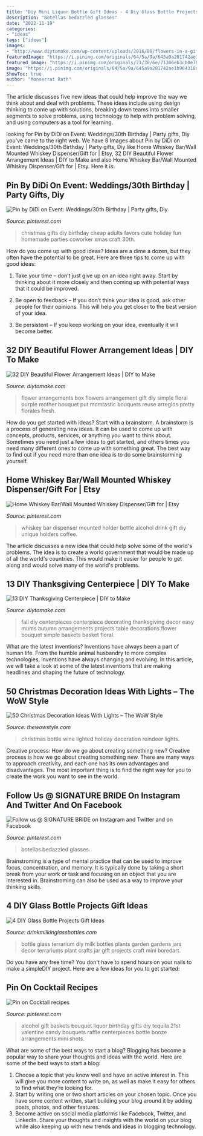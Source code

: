 ```yaml
---
title: "Diy Mini Liquor Bottle Gift Ideas - 4 Diy Glass Bottle Projects Gift Ideas"
description: "Botellas bedazzled glasses"
date: "2022-11-19"
categories:
- "ideas"
tags: ["ideas"]
images:
- "http://www.diytomake.com/wp-content/uploads/2016/08/flowers-in-a-gift-box.jpg"
featuredImage: "https://i.pinimg.com/originals/64/5a/9a/645a9a281742ae1b964318da533c1c90.jpg"
featured_image: "https://i.pinimg.com/originals/71/30/6e/71306eb3cb0e787bb59e0eee813311ae.jpg"
image: "https://i.pinimg.com/originals/64/5a/9a/645a9a281742ae1b964318da533c1c90.jpg"
ShowToc: true
author: "Monserrat Rath"
---
```



The article discusses five new ideas that could help improve the way we think about and deal with problems. These ideas include using design thinking to come up with solutions, breaking down teams into smaller segments to solve problems, using technology to help with problem solving, and using computers as a tool for learning.

	

		
looking for Pin by DiDi on Event: Weddings/30th Birthday | Party gifts, Diy you've came to the right web. We have 8 Images about Pin by DiDi on Event: Weddings/30th Birthday | Party gifts, Diy like Home Whiskey Bar/Wall Mounted Whiskey Dispenser/Gift for | Etsy, 32 DIY Beautiful Flower Arrangement Ideas | DIY to Make and also Home Whiskey Bar/Wall Mounted Whiskey Dispenser/Gift for | Etsy. Here it is:
		
    
## Pin By DiDi On Event: Weddings/30th Birthday | Party Gifts, Diy

<img loading=lazy src="https://i.pinimg.com/originals/64/5a/9a/645a9a281742ae1b964318da533c1c90.jpg" onerror="this.onerror=null;this.src='https://tse2.mm.bing.net/th?id=OIP.t1ZLFoDVXKUpDgc-rgurwAHaJ3&amp;pid=15.1';" alt="Pin by DiDi on Event: Weddings/30th Birthday | Party gifts, Diy">

_Source: pinterest.com_

>christmas gifts diy birthday cheap adults favors cute holiday fun homemade parties coworker xmas craft 30th. 

	

How do you come up with good ideas?
Ideas are a dime a dozen, but they often have the potential to be great. Here are three tips to come up with good ideas:
1. Take your time – don’t just give up on an idea right away. Start by thinking about it more closely and then coming up with potential ways that it could be improved.

2. Be open to feedback – If you don’t think your idea is good, ask other people for their opinions. This will help you get closer to the best version of your idea.

3. Be persistent – If you keep working on your idea, eventually it will become better.

    
## 32 DIY Beautiful Flower Arrangement Ideas | DIY To Make

<img loading=lazy src="http://www.diytomake.com/wp-content/uploads/2016/08/flowers-in-a-gift-box.jpg" onerror="this.onerror=null;this.src='https://tse4.mm.bing.net/th?id=OIP.dBX2pA_bc0HJbxFe28MligHaLH&amp;pid=15.1';" alt="32 DIY Beautiful Flower Arrangement Ideas | DIY to Make">

_Source: diytomake.com_

>flower arrangements box flowers arrangement gift diy simple floral purple mother bouquet put momtastic bouquets reuse arreglos pretty florales fresh. 

	

How do you get started with ideas?
Start with a brainstorm. A brainstorm is a process of generating new ideas. It can be used to come up with concepts, products, services, or anything you want to think about. Sometimes you need just a few ideas to get started, and others times you need many different ones to come up with something great. The best way to find out if you need more than one idea is to do some brainstorming yourself.

    
## Home Whiskey Bar/Wall Mounted Whiskey Dispenser/Gift For | Etsy

<img loading=lazy src="https://i.pinimg.com/originals/71/30/6e/71306eb3cb0e787bb59e0eee813311ae.jpg" onerror="this.onerror=null;this.src='https://tse4.mm.bing.net/th?id=OIP.4ZUdsRElj-eQ-mz3zYCy7wHaJ4&amp;pid=15.1';" alt="Home Whiskey Bar/Wall Mounted Whiskey Dispenser/Gift for | Etsy">

_Source: pinterest.com_

>whiskey bar dispenser mounted holder bottle alcohol drink gift diy unique holders coffee. 

	

The article discusses a new idea that could help solve some of the world's problems. The idea is to create a world government that would be made up of all the world's countries. This would make it easier for people to get along and would solve many of the world's problems.

    
## 13 DIY Thanksgiving Centerpiece | DIY To Make

<img loading=lazy src="http://www.diytomake.com/wp-content/uploads/2015/11/Basket-Full-Thanksgiving-DIY-Centerpiece.jpg" onerror="this.onerror=null;this.src='https://tse3.mm.bing.net/th?id=OIP.VIv322uzuHS9ittVjeh8iQHaJG&amp;pid=15.1';" alt="13 DIY Thanksgiving Centerpiece | DIY to Make">

_Source: diytomake.com_

>fall diy centerpieces centerpiece decorating thanksgiving decor easy mums autumn arrangements projects table decorations flower bouquet simple baskets basket floral. 

	

What are the latest inventions?
Inventions have always been a part of human life. From the humble animal husbandry to more complex technologies, inventions have always changing and evolving. In this article, we will take a look at some of the latest inventions that are making headlines and shaping the future of technology.

    
## 50 Christmas Decoration Ideas With Lights – The WoW Style

<img loading=lazy src="http://thewowstyle.com/wp-content/uploads/2014/11/Red-Reindeer-Lighted-Christmas-Holiday-Wine-Bottle.jpg" onerror="this.onerror=null;this.src='https://tse4.mm.bing.net/th?id=OIP.szCNPpuge8WWYD-dR3zdrAHaLb&amp;pid=15.1';" alt="50 Christmas Decoration Ideas With Lights – The WoW Style">

_Source: thewowstyle.com_

>christmas bottle wine lighted holiday decoration reindeer lights. 

	

Creative process: How do we go about creating something new?
Creative process is how we go about creating something new. There are many ways to approach creativity, and each one has its own advantages and disadvantages. The most important thing is to find the right way for you to create the work you want to see in the world.

    
## Follow Us @ SIGNATURE BRIDE On Instagram And Twitter And On Facebook

<img loading=lazy src="https://i.pinimg.com/originals/d3/06/a2/d306a29029d3066bfe400366d50a0278.jpg" onerror="this.onerror=null;this.src='https://tse1.mm.bing.net/th?id=OIP.-WNflKlvcfIdoQfK6HNlxwHaJ7&amp;pid=15.1';" alt="Follow us @ SIGNATURE BRIDE on Instagram and Twitter and on Facebook">

_Source: pinterest.com_

>botellas bedazzled glasses. 

	

Brainstroming is a type of mental practice that can be used to improve focus, concentration, and memory. It is typically done by taking a short break from your work or task and focusing on an object that you are interested in. Brainstroming can also be used as a way to improve your thinking skills.

    
## 4 DIY Glass Bottle Projects Gift Ideas

<img loading=lazy src="http://www.drinkmilkinglassbottles.com/wp-content/uploads/2016/01/1.jpg" onerror="this.onerror=null;this.src='https://tse2.mm.bing.net/th?id=OIP.acMMapOp03vUfYD2F0u46AHaIh&amp;pid=15.1';" alt="4 DIY Glass Bottle Projects Gift Ideas">

_Source: drinkmilkinglassbottles.com_

>bottle glass terrarium diy milk bottles plants garden gardens jars decor terrariums plant crafts jar gift projects craft mini boredart. 

	

Do you have any free time? You don't have to spend hours on your nails to make a simpleDIY project. Here are a few ideas for you to get started: 

    
## Pin On Cocktail Recipes

<img loading=lazy src="https://i.pinimg.com/736x/0c/b5/c3/0cb5c328203a1a400823958ea55a6152--alcohol-shots-tequila-shots.jpg" onerror="this.onerror=null;this.src='https://tse1.mm.bing.net/th?id=OIP.UOqUtCeb4o-L0a6T6Dh9uwAAAA&amp;pid=15.1';" alt="Pin on Cocktail recipes">

_Source: pinterest.com_

>alcohol gift baskets bouquet liquor birthday gifts diy tequila 21st valentine candy bouquets raffle centerpieces bottle booze arrangements mini shots. 

	

What are some of the best ways to start a blog?
Blogging has become a popular way to share your thoughts and ideas with the world. Here are some of the best ways to start a blog: 
1. Choose a topic that you know well and have an active interest in. This will give you more content to write on, as well as make it easy for others to find what they’re looking for. 
2. Start by writing one or two short articles on your chosen topic. Once you have some content written, start building your blog around it by adding posts, photos, and other features. 
3. Become active on social media platforms like Facebook, Twitter, and LinkedIn. Share your thoughts and insights with the world on your blog while also keeping up with new trends and ideas in blogging technology. 


